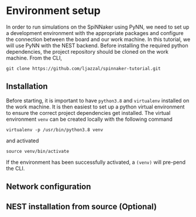 # Environment setup

In order to run simulations on the SpiNNaker using PyNN, we need to set up a development environment with the appropriate packages and configure the connection between the board and our work machine. In this tutorial, we will use PyNN with the NEST backend. Before installing the required python dependencies, the project repository should be cloned on the work machine. From the CLI,

```
git clone https://github.com/ljazzal/spinnaker-tutorial.git
```

## Installation
Before starting, it is important to have `python3.8` and `virtualenv` installed on the work machine. It is then easiest to set up a python virtual environment to ensure the correct project dependencies get installed. The virtual environment `venv` can be created locally with the following command

```
virtualenv -p /usr/bin/python3.8 venv
```

and activated

```
source venv/bin/activate
```

If the environment has been successfully activated, a `(venv)` will pre-pend the CLI.

## Network configuration

## NEST installation from source (Optional)
